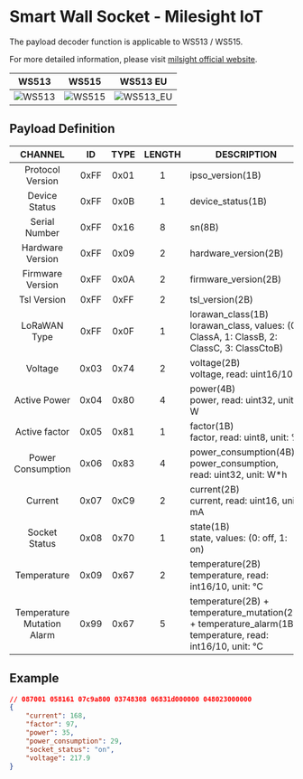 # Smart Wall Socket - Milesight IoT

The payload decoder function is applicable to WS513 / WS515.

For more detailed information, please visit [milsight official website](https://wwww.milesight-iot.com).

|        WS513        |        WS515        |         WS513 EU          |
| :-----------------: | :-----------------: | :-----------------------: |
| ![WS513](WS513.png) | ![WS515](WS515.png) | ![WS513_EU](WS513_EU.png) |

## Payload Definition

|          CHANNEL           |  ID  | TYPE | LENGTH | DESCRIPTION                                                                                                  |
| :------------------------: | :--: | :--: | :----: | ------------------------------------------------------------------------------------------------------------ |
|      Protocol Version      | 0xFF | 0x01 |   1    | ipso_version(1B)                                                                                             |
|       Device Status        | 0xFF | 0x0B |   1    | device_status(1B)                                                                                            |
|       Serial Number        | 0xFF | 0x16 |   8    | sn(8B)                                                                                                       |
|      Hardware Version      | 0xFF | 0x09 |   2    | hardware_version(2B)                                                                                         |
|      Firmware Version      | 0xFF | 0x0A |   2    | firmware_version(2B)                                                                                         |
|        Tsl Version         | 0xFF | 0xFF |   2    | tsl_version(2B)                                                                                              |
|        LoRaWAN Type        | 0xFF | 0x0F |   1    | lorawan_class(1B)<br />lorawan_class, values: (0: ClassA, 1: ClassB, 2: ClassC, 3: ClassCtoB)                |
|          Voltage           | 0x03 | 0x74 |   2    | voltage(2B)<br />voltage, read: uint16/10                                                                    |
|        Active Power        | 0x04 | 0x80 |   4    | power(4B)<br />power, read: uint32, unit: W                                                                  |
|       Active factor        | 0x05 | 0x81 |   1    | factor(1B)<br />factor, read: uint8, unit: %                                                                 |
|     Power Consumption      | 0x06 | 0x83 |   4    | power_consumption(4B)<br />power_consumption, read: uint32, unit: W\*h                                       |
|          Current           | 0x07 | 0xC9 |   2    | current(2B)<br />current, read: uint16, unit: mA                                                             |
|       Socket Status        | 0x08 | 0x70 |   1    | state(1B)<br />state, values: (0: off, 1: on)                                                                |
|        Temperature         | 0x09 | 0x67 |   2    | temperature(2B)<br />temperature, read: int16/10, unit: ℃                                                    |
| Temperature Mutation Alarm | 0x99 | 0x67 |   5    | temperature(2B) + temperature_mutation(2B) + temperature_alarm(1B)<br />temperature, read: int16/10, unit: ℃ |

## Example

```json
// 087001 058161 07c9a800 03748308 06831d000000 048023000000
{
    "current": 168,
    "factor": 97,
    "power": 35,
    "power_consumption": 29,
    "socket_status": "on",
    "voltage": 217.9
}
```
